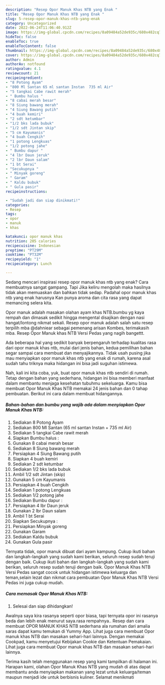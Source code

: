 ```yaml
---
description: "Resep Opor Manuk Khas NTB yang Enak "
title: "Resep Opor Manuk Khas NTB yang Enak "
slug: 5-resep-opor-manuk-khas-ntb-yang-enak
category: Uncategorized
date: 2022-06-24T11:06:40.912Z
image: https://img-global.cpcdn.com/recipes/8a09484a52de935c/680x482cq70/opor-manuk-khas-ntb-foto-resep-utama.jpg
hideToc: false
enableToc: true
enableTocContent: false
thumbnail: https://img-global.cpcdn.com/recipes/8a09484a52de935c/680x482cq70/opor-manuk-khas-ntb-foto-resep-utama.jpg
cover: https://img-global.cpcdn.com/recipes/8a09484a52de935c/680x482cq70/opor-manuk-khas-ntb-foto-resep-utama.jpg
author: Admin
authorAv: notfound
ratingvalue: 4.1
reviewcount: 21
recipeingredient:
- "8 Potong Ayam"
- "800 Ml Santan 65 ml santan Instan  735 ml Air"
- "5 tangkai Cabe rawit merah"
- " Bumbu halus "
- "8 cabai merah besar"
- "8 Siung bawang merah"
- "4 Siung Bawang putih"
- "4 buah kemiri"
- "2 sdt ketumbar"
- "1/2 bks lada bubuk"
- "1/2 sdt Jintan skip"
- "5 cm Kayumanis"
- "4 buah Cengkih"
- "1 potong Lengkuas"
- "1/2 potong jahe"
- " Bumbu dapur "
- "4 lbr Daun jeruk"
- "2 lbr Daun salam"
- "1 bt Serai"
- "Secukupnya "
- " Minyak goreng"
- " Garam"
- " Kaldu bubuk"
- " Gula pasir"
recipeinstructions:

- "Sudah jadi dan siap dinikmati!"
categories:
- Resep
tags:
- opor
- manuk
- khas

katakunci: opor manuk khas 
nutrition: 205 calories
recipecuisine: Indonesian
preptime: "PT29M"
cooktime: "PT32M"
recipeyield: "1"
recipecategory: Lunch

---
```



Sedang mencari inspirasi resep opor manuk khas ntb yang enak? Cara membuatnya sangat gampang. Tapi Jika keliru mengolah maka hasilnya tidak akan memuaskan dan bahkan tidak sedap. Padahal opor manuk khas ntb yang enak harusnya Kan punya aroma dan cita rasa yang dapat memancing selera kita.


Opor manuk adalah masakan olahan ayam khas NTB.bumbu yg kaya rempah dan dimasak sedikit hingga mengental disajikan dengan nasi hangat/lontong nikmat sekali. Resep opor manuk adalah salah satu resep terpilih mba @dahniear sebagai pemenang arisan Kombes, terimakasih mba. Resep Opor Manuk khas NTB Versi Pedas yang nagih bangettt.

Ada beberapa hal yang sedikit banyak berpengaruh terhadap kualitas rasa dari opor manuk khas ntb, mulai dari jenis bahan, kedua pemilihan bahan segar sampai cara membuat dan menyajikannya. Tidak usah pusing jika mau menyiapkan opor manuk khas ntb yang enak di rumah, karena asal sudah tahu triknya maka hidangan ini bisa jadi suguhan istimewa.


Nah, kali ini kita coba, yuk, buat opor manuk khas ntb sendiri di rumah. Tetap dengan bahan yang sederhana, hidangan ini bisa memberi manfaat dalam membantu menjaga kesehatan tubuhmu sekeluarga. Kamu bisa membuat Opor Manuk Khas NTB memakai 24 jenis bahan dan 0 tahap pembuatan. Berikut ini cara dalam membuat hidangannya.

<!--inarticleads1-->

##### Bahan-bahan dan bumbu yang wajib ada dalam menyiapkan Opor Manuk Khas NTB:

1. Sediakan 8 Potong Ayam
1. Sediakan 800 Ml Santan (65 ml santan Instan + 735 ml Air)
1. Sediakan 5 tangkai Cabe rawit merah
1. Siapkan  Bumbu halus :
1. Gunakan 8 cabai merah besar
1. Sediakan 8 Siung bawang merah
1. Persiapkan 4 Siung Bawang putih
1. Siapkan 4 buah kemiri
1. Sediakan 2 sdt ketumbar
1. Sediakan 1/2 bks lada bubuk
1. Ambil 1/2 sdt Jintan (skip)
1. Gunakan 5 cm Kayumanis
1. Persiapkan 4 buah Cengkih
1. Sediakan 1 potong Lengkuas
1. Sediakan 1/2 potong jahe
1. Sediakan  Bumbu dapur :
1. Persiapkan 4 lbr Daun jeruk
1. Gunakan 2 lbr Daun salam
1. Ambil 1 bt Serai
1. Siapkan Secukupnya :
1. Persiapkan  Minyak goreng
1. Gunakan  Garam
1. Sediakan  Kaldu bubuk
1. Gunakan  Gula pasir


Ternyata tidak, opor manuk dibuat dari ayam kampung. Cukup ikuti bahan dan langkah-langkah yang sudah kami berikan, seluruh resep sudah teruji dengan baik. Cukup ikuti bahan dan langkah-langkah yang sudah kami berikan, seluruh resep sudah teruji dengan baik. Opor Manuk Khas NTB Versi Pedas sangat cocok untuk hidangan istimewa keluarga dan teman,selain lezat dan nikmat cara pembuatan Opor Manuk Khas NTB Versi Pedas ini juga cukup mudah. 

<!--inarticleads2-->

##### Cara memasak Opor Manuk Khas NTB:


1. Selesai dan siap dihidangkan!

Awalnya saya kira rasanya seperti opor biasa, tapi ternyata opor ini rasanya beda dan lebih enak menurut saya.rasa rempahnya.. Resep dan cara membuat OPOR MANUK KHAS NTB sederhana ala rumahan dari amalia saras dapat kamu temukan di Yummy App. Lihat juga cara membuat Opor manuk khas NTB dan masakan sehari-hari lainnya. Dengan memakai Cookpad, kamu menyetujui Kebijakan Cookie dan Ketentuan Pemakaian. Lihat juga cara membuat Opor manuk khas NTB dan masakan sehari-hari lainnya. 

Terima kasih telah menggunakan resep yang kami tampilkan di halaman ini. Harapan kami, olahan Opor Manuk Khas NTB yang mudah di atas dapat membantu anda menyiapkan makanan yang lezat untuk keluarga/teman maupun menjadi ide untuk berbisnis kuliner. Selamat menikmati
